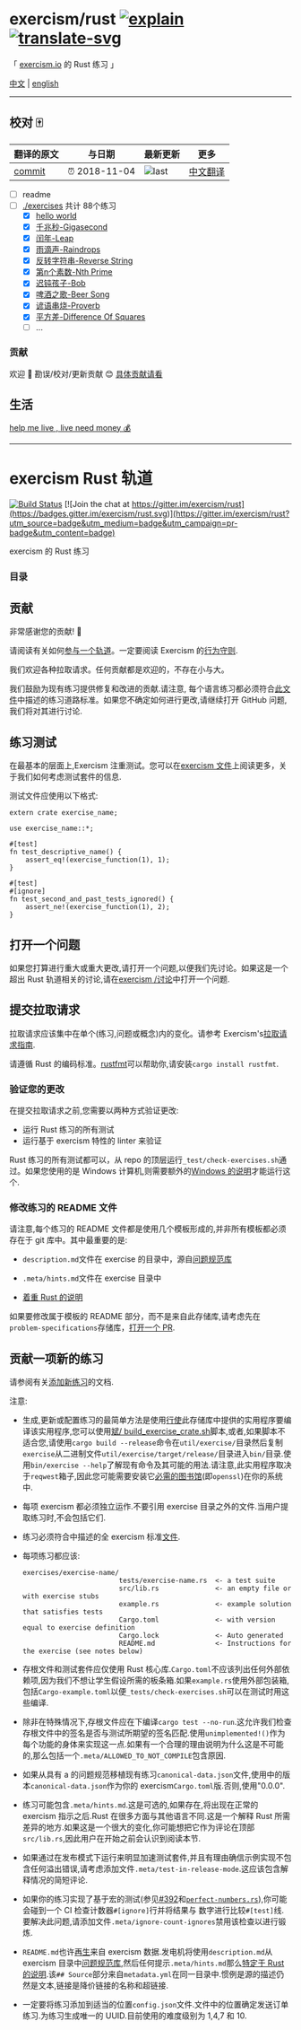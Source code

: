 # exercism/rust [![explain]][source] [![translate-svg]][translate-list]

<!-- [![size-img]][size] -->

[explain]: http://llever.com/explain.svg
[source]: https://github.com/chinanf-boy/Source-Explain
[translate-svg]: http://llever.com/translate.svg
[translate-list]: https://github.com/chinanf-boy/chinese-translate-list
[size-img]: https://packagephobia.now.sh/badge?p=Name
[size]: https://packagephobia.now.sh/result?p=Name

「 [exercism.io](exercism.io) 的 Rust 练习 」

[中文](./readme.md) | [english](https://github.com/exercism/rust)

---

## 校对 🀄️

<!-- doc-templite START generated -->
<!-- repo = 'exercism/rust' -->
<!-- commit = 'a390d5d84b51507f04d6125979abe5e42a42e7ae' -->
<!-- time = '2018-11-04' -->
翻译的原文 | 与日期 | 最新更新 | 更多
---|---|---|---
[commit] | ⏰ 2018-11-04 | ![last] | [中文翻译][translate-list]

[last]: https://img.shields.io/github/last-commit/exercism/rust.svg
[commit]: https://github.com/exercism/rust/tree/a390d5d84b51507f04d6125979abe5e42a42e7ae

<!-- doc-templite END generated -->

- [ ] readme
- [ ] [./exercises](./exercises) 共计 88个练习
    - [x] [hello world](./exercises/hello-world/README.zh.md)
    - [x] [千兆秒-Gigasecond](./exercises/gigasecond/README.zh.md)
    - [x] [闰年-Leap](./exercises/leap/README.zh.md)
    - [x] [雨滴声-Raindrops](./exercises/raindrops/README.zh.md)
    - [x] [反转字符串-Reverse String](./exercises/reverse-string/README.zh.md)
    - [x] [第n个素数-Nth Prime](./exercises/nth-prime/README.zh.md)
    - [x] [迟钝孩子-Bob](./exercises/bob/README.zh.md)
    - [x] [啤酒之歌-Beer Song](./exercises/beer-song/README.zh.md)
    - [x] [谚语串烧-Proverb](./exercises/proverb/README.zh.md)
    - [x] [平方差-Difference Of Squares](./exercises/difference-of-squares/README.zh.md)
    - [ ] ...

### 贡献

欢迎 👏 勘误/校对/更新贡献 😊 [具体贡献请看](https://github.com/chinanf-boy/chinese-translate-list#贡献)

## 生活

[help me live , live need money 💰](https://github.com/chinanf-boy/live-need-money)

---

# exercism Rust 轨道

[![Build Status](https://travis-ci.org/exercism/rust.svg?branch=master)](https://travis-ci.org/exercism/rust)
[![Join the chat at https://gitter.im/exercism/rust](https://badges.gitter.im/exercism/rust.svg)](https://gitter.im/exercism/rust?utm_source=badge&utm_medium=badge&utm_campaign=pr-badge&utm_content=badge)

exercism 的 Rust 练习

### 目录

<!-- START doctoc -->
<!-- END doctoc -->

## 贡献

非常感谢您的贡献! :tada:

请阅读有关如何[参与一个轨道](https://github.com/exercism/docs/tree/master/contributing-to-language-tracks)。一定要阅读 Exercism 的[行为守则](https://exercism.io/code-of-conduct).

我们欢迎各种拉取请求。任何贡献都是欢迎的，不存在小与大。

我们鼓励为现有练习提供修复和改进的贡献.请注意, 每个语言练习都必须符合[此文件](https://github.com/exercism/docs/tree/master/language-tracks/exercises)中描述的练习道路标准。如果您不确定如何进行更改,请继续打开 GitHub 问题,我们将对其进行讨论.

## 练习测试

在最基本的层面上,Exercism 注重测试。您可以在[exercism 文件](https://github.com/exercism/docs/blob/master/language-tracks/exercises/anatomy/test-suites.md)上阅读更多，关于我们如何考虑测试套件的信息.

测试文件应使用以下格式:

```
extern crate exercise_name;

use exercise_name::*;

#[test]
fn test_descriptive_name() {
    assert_eq!(exercise_function(1), 1);
}

#[test]
#[ignore]
fn test_second_and_past_tests_ignored() {
    assert_ne!(exercise_function(1), 2);
}
```

## 打开一个问题

如果您打算进行重大或重大更改,请打开一个问题,以便我们先讨论。如果这是一个超出 Rust 轨道相关的讨论,请在[exercism /讨论](https://github.com/exercism/discussions/issues)中打开一个问题.

## 提交拉取请求

拉取请求应该集中在单个(练习,问题或概念)内的变化。请参考 Exercism's[拉取请求指南](https://github.com/exercism/docs/blob/master/contributing/pull-request-guidelines.md).

请遵循 Rust 的编码标准。[rustfmt](https://github.com/nrc/rustfmt)可以帮助你,请安装`cargo install rustfmt`.

### 验证您的更改

在提交拉取请求之前,您需要以两种方式验证更改:

- 运行 Rust 练习的所有测试
- 运行基于 exercism 特性的 linter 来验证

Rust 练习的所有测试都可以，从 repo 的顶层运行`_test/check-exercises.sh`通过。如果您使用的是 Windows 计算机,则需要额外的[Windows 的说明](_test/WINDOWS_README.md)才能运行这个.

### 修改练习的 README 文件

请注意,每个练习的 README 文件都是使用几个模板形成的,并非所有模板都必须存在于 git 库中。其中最重要的是:

- `description.md`文件在 exercise 的目录中，源自[问题规范库](https://github.com/exercism/problem-specifications/tree/master/exercises)

- `.meta/hints.md`文件在 exercise 目录中

- [着重 Rust 的说明](https://github.com/exercism/rust/blob/master/config/exercise-readme-insert.md)

如果要修改属于模板的 README 部分，而不是来自此存储库,请考虑先在`problem-specifications`存储库，[打开一个 PR](https://github.com/exercism/problem-specifications/pulls).

## 贡献一项新的练习

请参阅有关[添加新练习](https://github.com/exercism/docs/blob/master/you-can-help/make-up-new-exercises.md)的文档.

注意:

- 生成,更新或配置练习的最简单方法是使用[行使](https://github.com/exercism/rust/tree/master/util/exercise)此存储库中提供的实用程序要编译该实用程序,您可以使用[斌/ build_exercise_crate.sh](https://github.com/exercism/rust/tree/master/bin/build_exercise_crate.sh)脚本,或者,如果脚本不适合您,请使用`cargo build --release`命令在`util/exercise/`目录然后复制`exercise`从二进制文件`util/exercise/target/release/`目录进入`bin/`目录.使用`bin/exercise --help`了解现有命令及其可能的用法.请注意,此实用程序取决于`reqwest`箱子,因此您可能需要安装它[必需的图书馆](https://github.com/seanmonstar/reqwest#requirements)(即`openssl`)在你的系统中.

- 每项 exercism 都必须独立运作.不要引用 exercise 目录之外的文件.当用户提取练习时,不会包括它们.

- 练习必须符合中描述的全 exercism 标准[文件](https://github.com/exercism/docs/tree/master/language-tracks/exercises).

- 每项练习都应该:

  ```
  exercises/exercise-name/
                          tests/exercise-name.rs  <- a test suite
                          src/lib.rs              <- an empty file or with exercise stubs
                          example.rs              <- example solution that satisfies tests
                          Cargo.toml              <- with version equal to exercise definition
                          Cargo.lock              <- Auto generated
                          README.md               <- Instructions for the exercise (see notes below)
  ```

- 存根文件和测试套件应仅使用 Rust 核心库.`Cargo.toml`不应该列出任何外部依赖项,因为我们不想让学生假设所需的板条箱.如果`example.rs`使用外部包装箱,包括`Cargo-example.toml`以便`_tests/check-exercises.sh`可以在测试时用这些编译.

- 除非在特殊情况下,存根文件应在下编译`cargo test --no-run`.这允许我们检查存根文件中的签名是否与测试所期望的签名匹配.使用`unimplemented!()`作为每个功能的身体来实现这一点.如果有一个合理的理由说明为什么这是不可能的,那么包括一个`.meta/ALLOWED_TO_NOT_COMPILE`包含原因.

- 如果从具有 a 的问题规范移植现有练习`canonical-data.json`文件,使用中的版本`canonical-data.json`作为你的 exercism`Cargo.toml`版.否则,使用"0.0.0".

- 练习可能包含`.meta/hints.md`.这是可选的,如果存在,将出现在正常的 exercism 指示之后.Rust 在很多方面与其他语言不同.这是一个解释 Rust 所需差异的地方.如果这是一个很大的变化,你可能想把它作为评论在顶部`src/lib.rs`,因此用户在开始之前会认识到阅读本节.

- 如果通过在发布模式下运行来明显加速测试套件,并且有理由确信示例实现不包含任何溢出错误,请考虑添加文件`.meta/test-in-release-mode`.这应该包含解释情况的简短评论.

- 如果你的练习实现了基于宏的测试(参见[#392](https://github.com/exercism/rust/issues/392#issuecomment-343865993)和[`perfect-numbers.rs`](https://github.com/exercism/rust/blob/master/exercises/perfect-numbers/tests/perfect-numbers.rs)),你可能会碰到一个 CI 检查计数器`#[ignore]`行并将结果与 ​​ 数字进行比较`#[test]`线.要解决此问题,请添加文件`.meta/ignore-count-ignores`禁用该检查以进行锻炼.

- `README.md`也许[再生](https://github.com/exercism/docs/blob/master/maintaining-a-track/regenerating-exercise-readmes.md)来自 exercism 数据.发电机将使用`description.md`从 exercism 目录中[问题规范库](https://github.com/exercism/problem-specifications/tree/master/exercises),然后任何提示`.meta/hints.md`那么[特定于 Rust 的说明](https://github.com/exercism/rust/blob/master/config/exercise-readme-insert.md).该`## Source`部分来自`metadata.yml`在同一目录中.惯例是源的描述仍然是文本,链接是降价链接的名称和超链接.

- 一定要将练习添加到适当的位置`config.json`文件.文件中的位置确定发送订单练习.为练习生成唯一的 UUID.目前使用的难度级别为 1,4,7 和 10.
